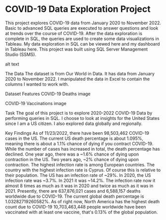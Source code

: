# COVID-19 Data Exploration Project
This project explores COVID-19 data from January 2020 to November 2022. Basic to advanced SQL queries are executed to answer questions and look at trends over the course of COVID-19. After the data exploration is complete in SQL, the queries are used to create some data visualizations in Tableau. My data exploration in SQL can be viewed here and my dashboard in Tableau here. This project was built using SQL Server Management Studio (SSMS).

alt text

The Data
The dataset is from Our World in Data. It has data from January 2020 to November 2022. I manipulated the data in Excel to contain the columns I wanted to work with.

Dataset Features
COVID-19 Deaths image

COVID-19 Vaccinations image

Task
The goal of this project is to explore 2020-2022 COVID-19 Data by performing queries in SQL. I choose to look at insights for the United States since I am a US citizen. I also explored data globally and regionally.

Key Findings
As of 11/23/2022, there have been 98,503,462 COVID-19 cases in the US. The current US death percentage is about 1.095%, meaning there is about a 1.1% chance of dying if you contract COVID-19.
While the number of cases has increased in total, the death percentage has declined. One year ago, there was a ~1.6% chance of dying upon contraction in the US. Two years ago, ~2% chance of dying upon contraction.
The highest infection rate is among European countries. The country with the highest infection rate is Cyprus. Of course this is relative to their population.
The US has an infection rate of ~29%. In 2020, the US infection rate was ~3.7%. In 2021 it was ~14.2%. The infection rate now it almost 8 times as much as it was in 2020 and twice as much as it was in 2021.
Presently, there are 637,876,021 cases and 6,588,157 deaths worldwide due to COVID-19. The current global death percentage is 1.03282719260582%.
As of right now, North America has the highest death count due to COVID-19
10,703,463,448 people worldwide have been vaccinated with at least one vaccine, that's 0.13% of the global population.
